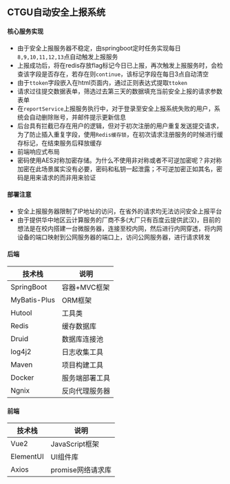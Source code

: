 ## CTGU自动安全上报系统
#### 核心服务实现
- 由于安全上报服务器不稳定，由springboot定时任务实现每日``8,9,10,11,12,13``点自动触发上报服务
- 上报成功后，将在redis存放flag标记今日已上报，再次触发上报服务时，会检查该字段是否存在，若存在则`continue`，该标记字段在每日3点自动清空
- 由于`ttoken`字段嵌入在html页面内，通过正则表达式提取`ttoken`
- 请求过往提交数据表单，筛选过去第三天的数据填充当前安全上报的请求参数表单
- 在`reportService`上报服务执行中，对于登录至安全上报系统失败的用户，系统会自动删除账号，并邮件提示更新信息
- 后台具有拦截已存在用户的逻辑，但对于初次注册的用户重复发送提交请求，为了防止插入重复字段，使用``Redis缓存锁``，在初次请求注册服务的时候进行缓存标记，在结束服务后释放缓存
- 前端响应式布局
- 密码使用AES对称加密存储。为什么不使用非对称或者不可逆加密呢？非对称加密在此场景属实没有必要，密码和私钥一起泄露；不可逆加密正如其名，密码是用来请求的而非用来验证

#### 部署注意
- 安全上报服务器限制了IP地址的访问，在省外的请求均无法访问安全上报平台
- 由于提供华中地区云计算服务的厂商不多(大厂只有百度云提供武汉)，目前的想法是在校内搭建一台微服务器，连接至校内网，然后进行内网穿透，将内网设备的端口映射到公网服务器的端口上，访问公网服务器，进行请求转发


#### 后端
| 技术栈  | 说明 |
|------------|---------------|
|  SpringBoot | 容器+MVC框架  |
|  MyBatis-Plus | ORM框架  |
|  Hutool  | 工具类  |
|  Redis |  缓存数据库 |
|  Druid |  数据库连接池 |
|log4j2|日志收集工具|
|Maven|项目构建工具|
|Docker|服务端部署工具|
|Ngnix|反向代理服务器|

#### 前端
| 技术栈  | 说明 |
|------------|---------------|
|  Vue2 | JavaScript框架 |
|  ElementUI | UI组件库 |
|  Axios  | promise网络请求库 |
